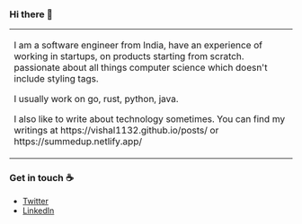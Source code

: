 ### Hi there 👋

<table>
<tr>
  <td width>
<p>I am a software engineer from India, have an experience of working in startups, on products starting from scratch. passionate about all things computer science which doesn't include styling tags.</p>
<p>I usually work on go, rust, python, java.</p>
<p>I also like to write about technology sometimes. You can find my writings at https://vishal1132.github.io/posts/ or https://summedup.netlify.app/ </p>
</td>
</tr>
</table>

### Get in touch :coffee:
- [Twitter](https://twitter.com/vishalssh)
- [LinkedIn](https://www.linkedin.com/in/vishalssh)

